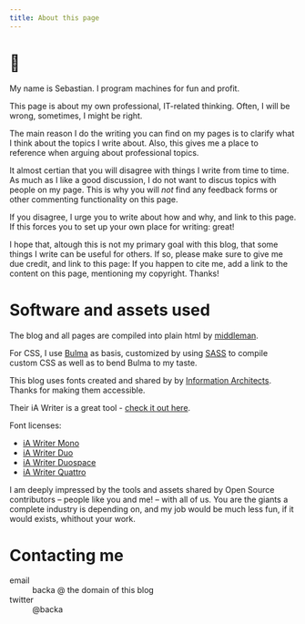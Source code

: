 ```yaml
---
title: About this page
---
```


# 👋

My name is Sebastian. I program machines for fun and profit.

This page is about my own professional, IT-related thinking. Often, I will be wrong, sometimes, I might be right.

The main reason I do the writing you can find on my pages is to clarify what I think about the topics I write about.
Also, this gives me a place to reference when arguing about professional topics.

It almost certian that you will disagree with things I write from time to time. As much as I like a good discussion, I do not want to discus topics with people on my page. 
This is why you will _not_ find any feedback forms or other commenting functionality on this page. 

If you disagree, I urge you to write about how and why, and link to this page. If this forces you to set up your own place for writing: great!

I hope that, altough this is not my primary goal with this blog, that some things I write can be useful for others. If so, please make sure to give me due credit, and link to this page: If you happen to cite me, add a link to the content on this page, mentioning my copyright. Thanks!

# Software and assets used

The blog and all pages are compiled into plain html by [middleman][7].

For CSS, I use [Bulma][8] as basis, customized by using [SASS][9] to compile custom CSS as well as to bend Bulma to my taste.

This blog uses fonts created and shared by by [Information Architects][6]. Thanks for making them accessible. 

Their iA Writer is a great tool - [check it out here][5].

Font licenses:

* [iA Writer Mono][1]
* [iA Writer Duo][2]
* [iA Writer Duospace][3]
* [iA Writer Quattro][4]

I am deeply impressed by the tools and assets shared by Open Source contributors – people like you and me! – with all of us. You are the giants a complete industry is depending on, and my job would be much less fun, if it would exists, whithout your work.

# Contacting me

<dl>
    <dt>email</dt>
    <dd>backa @ the domain of this blog</dd>
    <dt>twitter</dt>
    <dd>@backa</dd>
</dl>

[1]: https://github.com/iaolo/iA-Fonts/blob/master/iA%20Writer%20Mono/LICENSE.md
[2]: https://github.com/iaolo/iA-Fonts/blob/master/iA%20Writer%20Duo/LICENSE.md
[3]: https://github.com/iaolo/iA-Fonts/blob/master/iA%20Writer%20Duospace/LICENSE.md
[4]: https://github.com/iaolo/iA-Fonts/blob/master/iA%20Writer%20Quattro/LICENSE.md
[5]: https://ia.net/writer
[6]: https://ia.net
[7]: https://middlemanapp.com
[8]: https://bulma.io
[9]: https://sass-lang.com